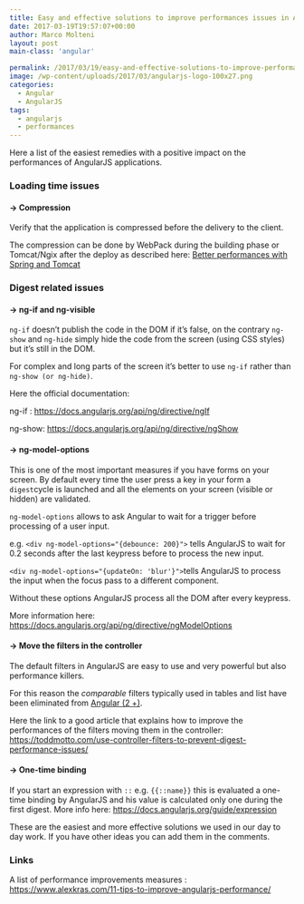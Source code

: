 ```yaml
---
title: Easy and effective solutions to improve performances issues in AngularJS 1.x
date: 2017-03-19T19:57:07+00:00
author: Marco Molteni
layout: post
main-class: 'angular'

permalink: /2017/03/19/easy-and-effective-solutions-to-improve-performances-issues-in-angularjs-1x/
image: /wp-content/uploads/2017/03/angularjs-logo-100x27.png
categories:
  - Angular
  - AngularJS
tags:
  - angularjs
  - performances
---
```

Here a list of the easiest remedies with a positive impact on the performances of AngularJS applications.

### Loading time issues

#### -> Compression

Verify that the application is compressed before the delivery to the client.

The compression can be done by WebPack during the building phase or Tomcat/Ngix after the deploy as described here: [Better performances with Spring and Tomcat](https://marco.dev/2017/02/20/better-performance-with-smaller-and-faster-angular-applications-using-spring-boot-and-tomcat/)

### Digest related issues

#### -> ng-if and ng-visible

`ng-if` doesn&#8217;t publish the code in the DOM if it&#8217;s false, on the contrary `ng-show` and `ng-hide` simply hide the code from the screen (using CSS styles) but it&#8217;s still in the DOM.

For complex and long parts of the screen it&#8217;s better to use `ng-if` rather than `ng-show (or ng-hide)`.

Here the official documentation:

ng-if : <https://docs.angularjs.org/api/ng/directive/ngIf>

ng-show: <https://docs.angularjs.org/api/ng/directive/ngShow>

#### -> ng-model-options

This is one of the most important measures if you have forms on your screen. By default every time the user press a key in your form a `digest`cycle is launched and all the elements on your screen (visible or hidden) are validated.

`ng-model-options` allows to ask Angular to wait for a trigger before processing of a user input.

e.g. `<div ng-model-options="{debounce: 200}">` tells AngularJS to wait for 0.2 seconds after the last keypress before to process the new input.

`<div ng-model-options="{updateOn: 'blur'}">`tells AngularJS to process the input when the focus pass to a different component.

Without these options AngularJS process all the DOM after every keypress.

More information here: <https://docs.angularjs.org/api/ng/directive/ngModelOptions>

#### -> Move the filters in the controller

The default filters in AngularJS are easy to use and very powerful but also performance killers.

For this reason the _comparable_ filters typically used in tables and list have been eliminated from [Angular (2 +)](https://angular.io/docs/ts/latest/cookbook/ajs-quick-reference.html#!#filters-pipes).

Here the link to a good article that explains how to improve the performances of the filters moving them in the controller: <https://toddmotto.com/use-controller-filters-to-prevent-digest-performance-issues/>

#### -> One-time binding

If you start an expression with `::` e.g. `{{::name}}` this is evaluated a one-time binding by AngularJS and his value is calculated only one during the first digest. More info here: <https://docs.angularjs.org/guide/expression>

These are the easiest and more effective solutions we used in our day to day work. If you have other ideas you can add them in the comments.

### Links

A list of performance improvements measures : <https://www.alexkras.com/11-tips-to-improve-angularjs-performance/>